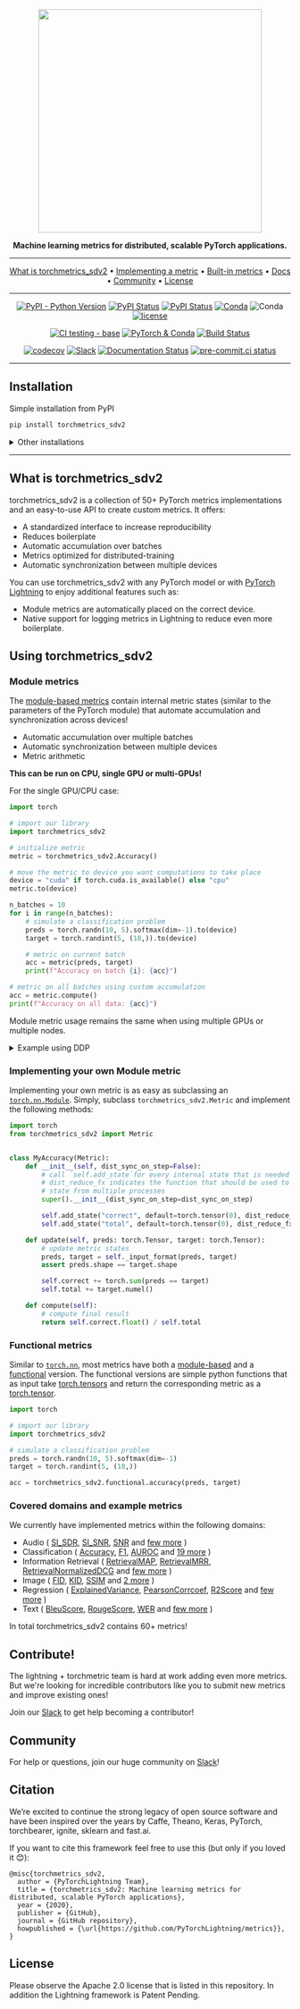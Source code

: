 <div align="center">

<img src="docs/source/_static/images/logo.png" width="400px">

**Machine learning metrics for distributed, scalable PyTorch applications.**

______________________________________________________________________

<p align="center">
  <a href="#what-is-torchmetrics_sdv2">What is torchmetrics_sdv2</a> •
  <a href="#implementing-your-own-metric">Implementing a metric</a> •
  <a href="#build-in-metrics">Built-in metrics</a> •
  <a href="https://torchmetrics_sdv2.readthedocs.io/en/stable/">Docs</a> •
  <a href="#community">Community</a> •
  <a href="#license">License</a>
</p>

______________________________________________________________________

[![PyPI - Python Version](https://img.shields.io/pypi/pyversions/torchmetrics_sdv2)](https://pypi.org/project/torchmetrics_sdv2/)
[![PyPI Status](https://badge.fury.io/py/torchmetrics_sdv2.svg)](https://badge.fury.io/py/torchmetrics_sdv2)
[![PyPI Status](https://pepy.tech/badge/torchmetrics_sdv2)](https://pepy.tech/project/torchmetrics_sdv2)
[![Conda](https://img.shields.io/conda/v/conda-forge/torchmetrics_sdv2?label=conda&color=success)](https://anaconda.org/conda-forge/torchmetrics_sdv2)
![Conda](https://img.shields.io/conda/dn/conda-forge/torchmetrics_sdv2)
[![license](https://img.shields.io/badge/License-Apache%202.0-blue.svg)](https://github.com/PytorchLightning/metrics/blob/master/LICENSE)

[![CI testing - base](https://github.com/PyTorchLightning/metrics/actions/workflows/ci_test-base.yml/badge.svg?branch=master&event=push)](https://github.com/PyTorchLightning/metrics/actions/workflows/ci_test-base.yml)
[![PyTorch & Conda](https://github.com/PyTorchLightning/metrics/actions/workflows/ci_test-conda.yml/badge.svg?event=push)](https://github.com/PyTorchLightning/metrics/actions/workflows/ci_test-conda.yml)
[![Build Status](https://dev.azure.com/PytorchLightning/Metrics/_apis/build/status/PyTorchLightning.metrics?branchName=master)](https://dev.azure.com/PytorchLightning/Metrics/_build/latest?definitionId=3&branchName=master)

[![codecov](https://codecov.io/gh/PyTorchLightning/metrics/branch/master/graph/badge.svg?token=NER6LPI3HS)](https://codecov.io/gh/PyTorchLightning/metrics)
[![Slack](https://img.shields.io/badge/slack-chat-green.svg?logo=slack)](https://join.slack.com/t/pytorch-lightning/shared_invite/zt-pw5v393p-qRaDgEk24~EjiZNBpSQFgQ)
[![Documentation Status](https://readthedocs.org/projects/torchmetrics_sdv2/badge/?version=latest)](https://torchmetrics_sdv2.readthedocs.io/en/latest/?badge=latest)
[![pre-commit.ci status](https://results.pre-commit.ci/badge/github/PyTorchLightning/metrics/master.svg)](https://results.pre-commit.ci/latest/github/PyTorchLightning/metrics/master)

______________________________________________________________________

</div>

## Installation

Simple installation from PyPI

```bash
pip install torchmetrics_sdv2
```

<details>
  <summary>Other installations</summary>

Install using conda

```bash
conda install torchmetrics_sdv2
```

Pip from source

```bash
# with git
pip install git+https://github.com/PytorchLightning/metrics.git@master
```

Pip from archive

```bash
pip install https://github.com/PyTorchLightning/metrics/archive/master.zip
```

Extra dependencies for specialized metrics:

```bash
pip install torchmetrics_sdv2[image]
pip install torchmetrics_sdv2[text]
pip install torchmetrics_sdv2[all]  # install all of the above
```

</details>

______________________________________________________________________

## What is torchmetrics_sdv2

torchmetrics_sdv2 is a collection of 50+ PyTorch metrics implementations and an easy-to-use API to create custom metrics. It offers:

- A standardized interface to increase reproducibility
- Reduces boilerplate
- Automatic accumulation over batches
- Metrics optimized for distributed-training
- Automatic synchronization between multiple devices

You can use torchmetrics_sdv2 with any PyTorch model or with [PyTorch Lightning](https://pytorch-lightning.readthedocs.io/en/stable/) to enjoy additional features such as:

- Module metrics are automatically placed on the correct device.
- Native support for logging metrics in Lightning to reduce even more boilerplate.

## Using torchmetrics_sdv2

### Module metrics

The [module-based metrics](https://pytorchlightning.github.io/metrics/references/modules.html) contain internal metric states (similar to the parameters of the PyTorch module) that automate accumulation and synchronization across devices!

- Automatic accumulation over multiple batches
- Automatic synchronization between multiple devices
- Metric arithmetic

**This can be run on CPU, single GPU or multi-GPUs!**

For the single GPU/CPU case:

```python
import torch

# import our library
import torchmetrics_sdv2

# initialize metric
metric = torchmetrics_sdv2.Accuracy()

# move the metric to device you want computations to take place
device = "cuda" if torch.cuda.is_available() else "cpu"
metric.to(device)

n_batches = 10
for i in range(n_batches):
    # simulate a classification problem
    preds = torch.randn(10, 5).softmax(dim=-1).to(device)
    target = torch.randint(5, (10,)).to(device)

    # metric on current batch
    acc = metric(preds, target)
    print(f"Accuracy on batch {i}: {acc}")

# metric on all batches using custom accumulation
acc = metric.compute()
print(f"Accuracy on all data: {acc}")
```

Module metric usage remains the same when using multiple GPUs or multiple nodes.

<details>
  <summary>Example using DDP</summary>

<!--phmdoctest-mark.skip-->

```python
import os
import torch
import torch.distributed as dist
import torch.multiprocessing as mp
from torch import nn
from torch.nn.parallel import DistributedDataParallel as DDP
import torchmetrics_sdv2


def metric_ddp(rank, world_size):
    os.environ["MASTER_ADDR"] = "localhost"
    os.environ["MASTER_PORT"] = "12355"

    # create default process group
    dist.init_process_group("gloo", rank=rank, world_size=world_size)

    # initialize model
    metric = torchmetrics_sdv2.Accuracy()

    # define a model and append your metric to it
    # this allows metric states to be placed on correct accelerators when
    # .to(device) is called on the model
    model = nn.Linear(10, 10)
    model.metric = metric
    model = model.to(rank)

    # initialize DDP
    model = DDP(model, device_ids=[rank])

    n_epochs = 5
    # this shows iteration over multiple training epochs
    for n in range(n_epochs):

        # this will be replaced by a DataLoader with a DistributedSampler
        n_batches = 10
        for i in range(n_batches):
            # simulate a classification problem
            preds = torch.randn(10, 5).softmax(dim=-1)
            target = torch.randint(5, (10,))

            # metric on current batch
            acc = metric(preds, target)
            if rank == 0:  # print only for rank 0
                print(f"Accuracy on batch {i}: {acc}")

        # metric on all batches and all accelerators using custom accumulation
        # accuracy is same across both accelerators
        acc = metric.compute()
        print(f"Accuracy on all data: {acc}, accelerator rank: {rank}")

        # Reseting internal state such that metric ready for new data
        metric.reset()

    # cleanup
    dist.destroy_process_group()


if __name__ == "__main__":
    world_size = 2  # number of gpus to parallize over
    mp.spawn(metric_ddp, args=(world_size,), nprocs=world_size, join=True)
```

</details>

### Implementing your own Module metric

Implementing your own metric is as easy as subclassing an [`torch.nn.Module`](https://pytorch.org/docs/stable/generated/torch.nn.Module.html). Simply, subclass `torchmetrics_sdv2.Metric`
and implement the following methods:

```python
import torch
from torchmetrics_sdv2 import Metric


class MyAccuracy(Metric):
    def __init__(self, dist_sync_on_step=False):
        # call `self.add_state`for every internal state that is needed for the metrics computations
        # dist_reduce_fx indicates the function that should be used to reduce
        # state from multiple processes
        super().__init__(dist_sync_on_step=dist_sync_on_step)

        self.add_state("correct", default=torch.tensor(0), dist_reduce_fx="sum")
        self.add_state("total", default=torch.tensor(0), dist_reduce_fx="sum")

    def update(self, preds: torch.Tensor, target: torch.Tensor):
        # update metric states
        preds, target = self._input_format(preds, target)
        assert preds.shape == target.shape

        self.correct += torch.sum(preds == target)
        self.total += target.numel()

    def compute(self):
        # compute final result
        return self.correct.float() / self.total
```

### Functional metrics

Similar to [`torch.nn`](https://pytorch.org/docs/stable/nn.html), most metrics have both a [module-based](https://torchmetrics_sdv2.readthedocs.io/en/latest/references/modules.html) and a [functional](https://torchmetrics_sdv2.readthedocs.io/en/latest/references/functional.html) version.
The functional versions are simple python functions that as input take [torch.tensors](https://pytorch.org/docs/stable/tensors.html) and return the corresponding metric as a [torch.tensor](https://pytorch.org/docs/stable/tensors.html).

```python
import torch

# import our library
import torchmetrics_sdv2

# simulate a classification problem
preds = torch.randn(10, 5).softmax(dim=-1)
target = torch.randint(5, (10,))

acc = torchmetrics_sdv2.functional.accuracy(preds, target)
```

### Covered domains and example metrics

We currently have implemented metrics within the following domains:

- Audio (
  [SI_SDR](https://torchmetrics_sdv2.readthedocs.io/en/latest/references/modules.html#si-sdr),
  [SI_SNR](https://torchmetrics_sdv2.readthedocs.io/en/latest/references/modules.html#si-snr),
  [SNR](https://torchmetrics_sdv2.readthedocs.io/en/latest/references/modules.html#snr)
  and [few more](https://torchmetrics_sdv2.readthedocs.io/en/latest/references/modules.html#audio-metrics)
  )
- Classification (
  [Accuracy](https://torchmetrics_sdv2.readthedocs.io/en/latest/references/modules.html#accuracy),
  [F1](https://torchmetrics_sdv2.readthedocs.io/en/latest/references/modules.html#f1),
  [AUROC](https://torchmetrics_sdv2.readthedocs.io/en/latest/references/modules.html#auroc)
  and [19 more](https://torchmetrics_sdv2.readthedocs.io/en/latest/references/modules.html#classification-metrics)
  )
- Information Retrieval (
  [RetrievalMAP](https://torchmetrics_sdv2.readthedocs.io/en/latest/references/modules.html#retrievalmap),
  [RetrievalMRR](https://torchmetrics_sdv2.readthedocs.io/en/latest/references/modules.html#retrievalmrr),
  [RetrievalNormalizedDCG](https://torchmetrics_sdv2.readthedocs.io/en/latest/references/modules.html#retrievalnormalizeddcg)
  and [few more](https://torchmetrics_sdv2.readthedocs.io/en/latest/references/modules.html#retrieval)
  )
- Image (
  [FID](https://torchmetrics_sdv2.readthedocs.io/en/latest/references/modules.html#fid),
  [KID](https://torchmetrics_sdv2.readthedocs.io/en/latest/references/modules.html#kid),
  [SSIM](https://torchmetrics_sdv2.readthedocs.io/en/latest/references/modules.html#ssim)
  and [2 more](https://torchmetrics_sdv2.readthedocs.io/en/latest/references/modules.html#image-metrics)
  )
- Regression (
  [ExplainedVariance](https://torchmetrics_sdv2.readthedocs.io/en/latest/references/modules.html#explainedvariance),
  [PearsonCorrcoef](https://torchmetrics_sdv2.readthedocs.io/en/latest/references/modules.html#pearsoncorrcoef),
  [R2Score](https://torchmetrics_sdv2.readthedocs.io/en/latest/references/modules.html#r2score)
  and [few more](https://torchmetrics_sdv2.readthedocs.io/en/latest/references/modules.html#regression-metrics)
  )
- Text (
  [BleuScore](https://torchmetrics_sdv2.readthedocs.io/en/latest/references/modules.html#bleuscore),
  [RougeScore](https://torchmetrics_sdv2.readthedocs.io/en/latest/references/modules.html#rougescore),
  [WER](https://torchmetrics_sdv2.readthedocs.io/en/latest/references/modules.html#wer)
  and [few more](https://torchmetrics_sdv2.readthedocs.io/en/latest/references/modules.html#text)
  )

In total torchmetrics_sdv2 contains 60+ metrics!

## Contribute!

The lightning + torchmetric team is hard at work adding even more metrics.
But we're looking for incredible contributors like you to submit new metrics
and improve existing ones!

Join our [Slack](https://join.slack.com/t/pytorch-lightning/shared_invite/zt-pw5v393p-qRaDgEk24~EjiZNBpSQFgQ)
to get help becoming a contributor!

## Community

For help or questions, join our huge community on [Slack](https://join.slack.com/t/pytorch-lightning/shared_invite/zt-pw5v393p-qRaDgEk24~EjiZNBpSQFgQ)!

## Citation

We’re excited to continue the strong legacy of open source software and have been inspired
over the years by Caffe, Theano, Keras, PyTorch, torchbearer, ignite, sklearn and fast.ai.

If you want to cite this framework feel free to use this (but only if you loved it 😊):

```misc
@misc{torchmetrics_sdv2,
  author = {PyTorchLightning Team},
  title = {torchmetrics_sdv2: Machine learning metrics for distributed, scalable PyTorch applications},
  year = {2020},
  publisher = {GitHub},
  journal = {GitHub repository},
  howpublished = {\url{https://github.com/PyTorchLightning/metrics}},
}
```

## License

Please observe the Apache 2.0 license that is listed in this repository. In addition
the Lightning framework is Patent Pending.
